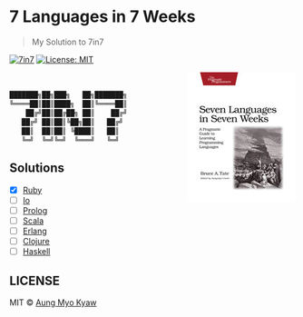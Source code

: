 # 7 Languages in 7 Weeks

> My Solution to 7in7

[![7in7][7in7]][7in7-url]
[![License: MIT][license]][license-url]

<a href="https://pragprog.com/book/btlang/seven-languages-in-seven-weeks" target="_blank">
  <img src="./assets/book-cover.jpg" align="right" alt="7in7"><img>
<a>

```shell
███████╗██╗███╗   ██╗███████╗
╚════██║██║████╗  ██║╚════██║
    ██╔╝██║██╔██╗ ██║    ██╔╝
   ██╔╝ ██║██║╚██╗██║   ██╔╝
   ██║  ██║██║ ╚████║   ██║
   ╚═╝  ╚═╝╚═╝  ╚═══╝   ╚═╝
```

## Solutions

- [x] [Ruby][ruby-url]
- [ ] [Io][io-url]
- [ ] [Prolog][prolog-url]
- [ ] [Scala][scala-url]
- [ ] [Erlang][erlang-url]
- [ ] [Clojure][clojure-url]
- [ ] [Haskell][haskell-url]

## LICENSE

MIT © [Aung Myo Kyaw](https://github.com/AungMyoKyaw)

[ruby-url]: ./ruby
[io-url]: ./io
[prolog-url]: ./prolog
[scala-url]: ./scala
[erlang-url]: ./erlang
[clojure-url]: ./clojure
[haskell-url]: ./haskell
[license]: https://img.shields.io/badge/License-MIT-brightgreen.svg?style=flat-square
[license-url]: https://opensource.org/licenses/MIT
[7in7]: https://img.shields.io/badge/7in7-AMK-brightgreen.svg?style=flat-square
[7in7-url]: #
